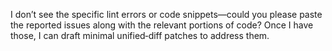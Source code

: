 I don’t see the specific lint errors or code snippets—could you please paste the reported issues along with the relevant portions of code? Once I have those, I can draft minimal unified‑diff patches to address them.